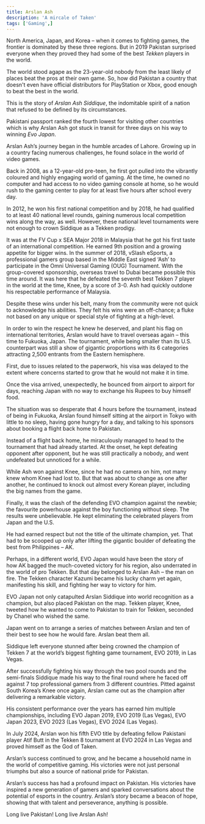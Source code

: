 ```yaml
---
title: Arslan Ash
description: 'A mircale of Taken'
tags: ['Gaming',]
---
```


North America, Japan, and Korea – when it comes to fighting games, the frontier is dominated by these three regions. But in 2019 Pakistan surprised everyone when they proved they had some of the best *Tekken* players in the world. 

<div class="py-2"></div>

The world stood agape as the 23-year-old nobody from the least likely of places beat the pros at their own game. So, how did Pakistan a country that doesn't even have official distributors for PlayStation or Xbox, good enough to beat the best in the world.

<div class="py-2"></div>

This is the story of *Arslan Ash Siddique*, the indomitable spirit of a nation that refused to be defined by its circumstances.

<div class="py-2"></div>

Pakistani passport ranked the fourth lowest for visiting other countries which is why Arslan Ash got stuck in transit for three days on his way to winning *Evo Japan*.

<div class="py-2"></div>

Arslan Ash’s journey began in the humble arcades of Lahore. Growing up in a country facing numerous challenges, he found solace in the world of video games.

<div class="py-2"></div>

Back in 2008, as a 12-year-old pre-teen, he first got pulled into the vibrantly coloured and highly engaging world of gaming. At the time, he owned no computer and had access to no video gaming console at home, so he would rush to the gaming center to play for at least five hours after school every day.

<div class="py-2"></div>

In 2012, he won his first national competition and by 2018, he had qualified to at least 40 national level rounds, gaining numerous local competition wins along the way, as well. However, these national level tournaments were not enough to crown Siddique as a Tekken prodigy.

<div class="py-2"></div>

It was at the FV Cup x SEA Major 2018 in Malaysia that he got his first taste of an international competition. He earned 9th position and a growing appetite for bigger wins. In the summer of 2018, vSlash eSports, a professional gamers group based in the Middle East signed ‘Ash’ to participate in the Omni Universal Gaming (OUG) Tournament. With the group-covered sponsorship, overseas travel to Dubai became possible this time around. It was here that he defeated the seventh best Tekken 7 player in the world at the time, Knee, by a score of 3-0. Ash had quickly outdone his respectable performance of Malaysia.

<div class="py-2"></div>

Despite these wins under his belt, many from the community were not quick to acknowledge his abilities. They felt his wins were an off-chance; a fluke not based on any unique or special style of fighting at a high-level. 

<div class="py-2"></div>

In order to win the respect he knew he deserved, and plant his flag on international territories, Arslan would have to travel overseas again – this time to Fukuoka, Japan. The tournament, while being smaller than its U.S. counterpart was still a show of gigantic proportions with its 6 categories attracting 2,500 entrants from the Eastern hemisphere.

<div class="py-2"></div>

First, due to issues related to the paperwork, his visa was delayed to the extent where concerns started to grow that he would not make it in time. 

<div class="py-2"></div>

Once the visa arrived, unexpectedly, he bounced from airport to airport for days, reaching Japan with no way to exchange his Rupees to buy himself food.  

<div class="py-2"></div>

The situation was so desperate that 4 hours before the tournament, instead of being in Fukuoka, Arslan found himself sitting at the airport in Tokyo with little to no sleep, having gone hungry for a day, and talking to his sponsors about booking a flight back home to Pakistan.   

<div class="py-2"></div>

Instead of a flight back home, he miraculously managed to head to the tournament that had already started. At the onset, he kept defeating opponent after opponent, but he was still practically a nobody, and went undefeated but unnoticed for a while.

<div class="py-2"></div>

While Ash won against Knee, since he had no camera on him, not many knew whom Knee had lost to. But that was about to change as one after another, he continued to knock out almost every Korean player, including the big names from the game.

<div class="py-2"></div>

Finally, it was the clash of the defending EVO champion against the newbie; the favourite powerhouse against the boy functioning without sleep. The results were unbelievable. He kept eliminating the celebrated players from Japan and the U.S. 

<div class="py-2"></div>

He had earned respect but not the title of the ultimate champion, yet. That had to be scooped up only after lifting the gigantic boulder of defeating the best from Philippines – AK.  

<div class="py-2"></div>

Perhaps, in a different world, EVO Japan would have been the story of how AK bagged the much-coveted victory for his region, also underrated in the world of pro Tekken. But that day belonged to Arslan Ash – the man on fire. The Tekken character Kazumi became his lucky charm yet again, manifesting his skill, and fighting her way to victory for him.

<div class="py-2"></div>

EVO Japan not only catapulted Arslan Siddique into world recognition as a champion, but also placed Pakistan on the map. Tekken player, Knee, tweeted how he wanted to come to Pakistan to train for Tekken, seconded by Chanel who wished the same.

<div class="py-2"></div>

Japan went on to arrange a series of matches between Arslan and ten of their best to see how he would fare. Arslan beat them all.

<div class="py-2"></div>

Siddique left everyone stunned after being crowned the champion of Tekken 7 at the world’s biggest fighting game tournament, EVO 2019, in Las Vegas. 

<div class="py-2"></div>

After successfully fighting his way through the two pool rounds and the semi-finals Siddique made his way to the final round where he faced off against 7 top professional gamers from 3 different countries. Pitted against South Korea’s Knee once again, Arslan came out as the champion after delivering a remarkable victory.

<div class="py-2"></div>

His consistent performance over the years has earned him multiple championships, including EVO Japan 2019, EVO 2019 (Las Vegas), EVO Japan 2023, EVO 2023 (Las Vegas), EVO 2024 (Las Vegas).

<div class="py-2"></div>

In July 2024, Arslan won his fifth EVO title by defeating fellow Pakistani player Atif Butt in the Tekken 8 tournament at EVO 2024 in Las Vegas and proved himself as the God of Taken.

<div class="py-2"></div>

Arslan’s success continued to grow, and he became a household name in the world of competitive gaming. His victories were not just personal triumphs but also a source of national pride for Pakistan.

<div class="py-2"></div>

Arslan’s success has had a profound impact on Pakistan. His victories have inspired a new generation of gamers and sparked conversations about the potential of esports in the country. Arslan’s story became a beacon of hope, showing that with talent and perseverance, anything is possible.

<div class="py-2"></div>

Long live Pakistan! Long live Arslan Ash!